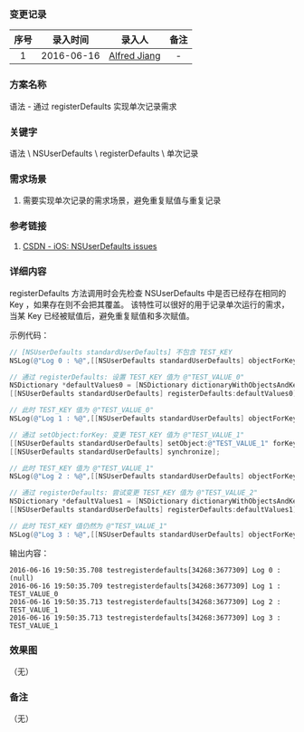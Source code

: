 ### 变更记录

| 序号 | 录入时间 | 录入人 | 备注 |
|:--------:|:--------:|:--------:|:--------:|
| 1 | 2016-06-16 | [Alfred Jiang](https://github.com/viktyz) | - |

### 方案名称

语法 - 通过 registerDefaults 实现单次记录需求

### 关键字

语法 \ NSUserDefaults \ registerDefaults \ 单次记录

### 需求场景

1. 需要实现单次记录的需求场景，避免重复赋值与重复记录

### 参考链接

1. [CSDN - iOS: NSUserDefaults issues](http://blog.csdn.net/totogogo/article/details/7473851)

### 详细内容

registerDefaults 方法调用时会先检查 NSUserDefaults 中是否已经存在相同的 Key ，如果存在则不会把其覆盖。
该特性可以很好的用于记录单次运行的需求，当某 Key 已经被赋值后，避免重复赋值和多次赋值。

示例代码：

```objectivec
// [NSUserDefaults standardUserDefaults] 不包含 TEST_KEY
NSLog(@"Log 0 : %@",[[NSUserDefaults standardUserDefaults] objectForKey:TEST_KEY]);

// 通过 registerDefaults: 设置 TEST_KEY 值为 @"TEST_VALUE_0"
NSDictionary *defaultValues0 = [NSDictionary dictionaryWithObjectsAndKeys: @"TEST_VALUE_0", TEST_KEY,nil];
[[NSUserDefaults standardUserDefaults] registerDefaults:defaultValues0];

// 此时 TEST_KEY 值为 @"TEST_VALUE_0"
NSLog(@"Log 1 : %@",[[NSUserDefaults standardUserDefaults] objectForKey:TEST_KEY]);

// 通过 setObject:forKey: 变更 TEST_KEY 值为 @"TEST_VALUE_1"
[[NSUserDefaults standardUserDefaults] setObject:@"TEST_VALUE_1" forKey:TEST_KEY];
[[NSUserDefaults standardUserDefaults] synchronize];

// 此时 TEST_KEY 值为 @"TEST_VALUE_1"
NSLog(@"Log 2 : %@",[[NSUserDefaults standardUserDefaults] objectForKey:TEST_KEY]);

// 通过 registerDefaults: 尝试变更 TEST_KEY 值为 @"TEST_VALUE_2"
NSDictionary *defaultValues1 = [NSDictionary dictionaryWithObjectsAndKeys: @"TEST_VALUE_2", TEST_KEY,nil];
[[NSUserDefaults standardUserDefaults] registerDefaults:defaultValues1];

// 此时 TEST_KEY 值仍然为 @"TEST_VALUE_1"
NSLog(@"Log 3 : %@",[[NSUserDefaults standardUserDefaults] objectForKey:TEST_KEY]);
```

输出内容：

```
2016-06-16 19:50:35.708 testregisterdefaults[34268:3677309] Log 0 : (null)
2016-06-16 19:50:35.709 testregisterdefaults[34268:3677309] Log 1 : TEST_VALUE_0
2016-06-16 19:50:35.713 testregisterdefaults[34268:3677309] Log 2 : TEST_VALUE_1
2016-06-16 19:50:35.713 testregisterdefaults[34268:3677309] Log 3 : TEST_VALUE_1
```

### 效果图
（无）

### 备注
（无）